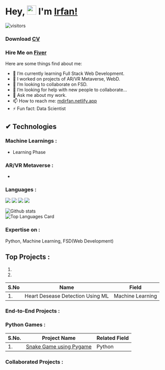# Hey, <img src="https://github.com/TheDudeThatCode/TheDudeThatCode/blob/master/Assets/Hi.gif" width="29"> I'm [Irfan!](https://mdirfan.netlify.app/)

![visitors](https://visitor-badge.laobi.icu/badge?page_id=dev-mdirfan.dev-mdirfan)

<h3 align="">Download <a href="https://drive.google.com/file/d/137eaIMLDX2g49ewRlq4Zlkq6uHR_FiOU/view?usp=sharing" target="_blank">CV</a></h3>
<h3 align="">Hire Me on <a href="">Fiver</a></h3>

Here are some things find about me:
<!-- - 🔭 I’m currently working on ... -->
- 🌱 I’m currently learning Full Stack Web Development.
- 🌱 I worked on projects of AR/VR Metaverse, WebD.
- 👯 I’m looking to collaborate on FSD.
- 🤔 I’m looking for help with new people to collaborate...
- 💬 Ask me about my work.
- 📫 How to reach me: [mdirfan.netlify.app](https://mdirfan.netlify.app/)
- ⚡ Fun fact: Data Scientist

##  ✔ Technologies 

### Machine Learnings :
* Learning Phase

### AR/VR Metaverse :
* 

### Languages :
<img src="https://img.shields.io/badge/Python-FFD43B?style=for-the-badge&logo=python&logoColor=darkgreen"> <img src="https://img.shields.io/badge/Git-F05032?style=for-the-badge&logo=git&logoColor=white"> <img src="https://img.shields.io/badge/GitHub-100000?style=for-the-badge&logo=github&logoColor=white"> 
<img src="https://img.shields.io/badge/-Python-blue?style=for-the-badge&logo=python&logoColor=yellow">

<!-- Statistics -->

   ![Github stats](https://github-readme-stats.vercel.app/api?username=dev-mdirfan&theme=light&show_icons=true&count_private=true)
   <br>
  ![Top Languages Card](https://github-readme-stats.vercel.app/api/top-langs/?username=dev-mdirfan&layout=compact&theme=light)

### Expertise on :
Python, Machine Learning, FSD(Web Development)
## Top Projects :
1. 
2. 

|S.No|Name|Field|
|---|---|---|
|1.|Heart Desease Detection Using ML|Machine Learning|

### End-to-End Projects :

### Python Games :

|S.No.|Project Name|Related Field|
|---|---|---|
|1.|[Snake Game using Pygame](https://github.com/dev-mdirfan/Snake-Game-Using-Python.git)|Python|

### Collaborated Projects :

